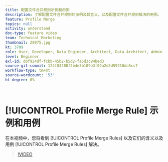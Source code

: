 ```yaml
---
title: 配置文件合并规则示例和用例
description: 了解配置文件合并规则的示例及其含义，以及配置文件合并规则解决的用例。
feature: Profile Merge
topics: null
activity: understand
doc-type: feature video
team: Technical Marketing
thumbnail: 28975.jpg
kt: 3709
role: User, Developer, Data Engineer, Architect, Data Architect, Admin, Leader
level: Beginner
exl-id: d6f924df-fcbb-45b2-b5d2-fa5d3c94bed3
source-git-commit: 124f03208f2b4e3b109b3f02a2d3d59210da5cc7
workflow-type: tm+mt
source-wordcount: '53'
ht-degree: 0%

---
```


# [!UICONTROL Profile Merge Rule] 示例和用例

在本视频中，您将看到 [!UICONTROL Profile Merge Rules] 以及它们的含义以及用例 [!UICONTROL Profile Merge Rules] 解决。

>[!VIDEO](https://video.tv.adobe.com/v/28975/?quality=12)
